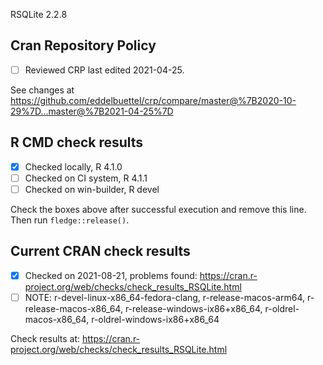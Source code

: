 RSQLite 2.2.8

## Cran Repository Policy

- [ ] Reviewed CRP last edited 2021-04-25.

See changes at https://github.com/eddelbuettel/crp/compare/master@%7B2020-10-29%7D...master@%7B2021-04-25%7D

## R CMD check results

- [x] Checked locally, R 4.1.0
- [ ] Checked on CI system, R 4.1.1
- [ ] Checked on win-builder, R devel

Check the boxes above after successful execution and remove this line. Then run `fledge::release()`.

## Current CRAN check results

- [x] Checked on 2021-08-21, problems found: https://cran.r-project.org/web/checks/check_results_RSQLite.html
- [ ] NOTE: r-devel-linux-x86_64-fedora-clang, r-release-macos-arm64, r-release-macos-x86_64, r-release-windows-ix86+x86_64, r-oldrel-macos-x86_64, r-oldrel-windows-ix86+x86_64

Check results at: https://cran.r-project.org/web/checks/check_results_RSQLite.html
